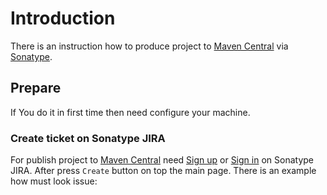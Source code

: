 # Introduction
There is an instruction how to produce project to [Maven Central][0] via [Sonatype][1].
## Prepare
If You do it in first time then need configure your machine.
### Create ticket on Sonatype JIRA
For publish project to [Maven Central][0] need [Sign up][2] or [Sign in][3] on Sonatype JIRA.
After press `Create` button on top the main page. There is an example how must look issue:




[0]: https://search.maven.org/
[1]: https://issues.sonatype.org/
[2]: https://issues.sonatype.org/secure/Signup!default.jspa
[3]: https://issues.sonatype.org/login.jsp?os_destination=%2Fsecure%2FSignup%21default.jspa
